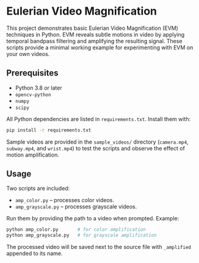 # Eulerian Video Magnification

This project demonstrates basic Eulerian Video Magnification (EVM) techniques in Python. EVM reveals subtle motions in video by applying temporal bandpass filtering and amplifying the resulting signal. These scripts provide a minimal working example for experimenting with EVM on your own videos.

## Prerequisites
- Python 3.8 or later
- `opencv-python`
- `numpy`
- `scipy`

All Python dependencies are listed in `requirements.txt`. Install them with:
```bash
pip install -r requirements.txt
```

Sample videos are provided in the `sample_videos/` directory (`camera.mp4`, `subway.mp4`, and `wrist.mp4`) to test the scripts and observe the effect of motion amplification.

## Usage
Two scripts are included:

- `amp_color.py` – processes color videos.
- `amp_grayscale.py` – processes grayscale videos.

Run them by providing the path to a video when prompted. Example:
```bash
python amp_color.py       # for color amplification
python amp_grayscale.py   # for grayscale amplification
```
The processed video will be saved next to the source file with `_amplified` appended to its name.
